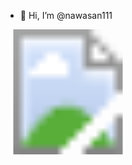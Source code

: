 - 👋 Hi, I’m @nawasan111

<svg width="200" height="200" xmlns="http://www.w3.org/2000/svg">
  <image href="https://img.anytion.com/picture.jpg" height="200" width="200" />
</svg>


<!---

- 👀 I’m interested in ...
- 🌱 I’m currently learning ...
- 💞️ I’m looking to collaborate on ...
- 📫 How to reach me ...


nawasan111/nawasan111 is a ✨ special ✨ repository because its `README.md` (this file) appears on your GitHub profile.
You can click the Preview link to take a look at your changes.
--->
